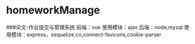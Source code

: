 # homeworkManage
###论文-作业提交与管理系统
前端：vue
使用模块：ajax
后端：node,mysql 
使用模块：express，sequelize,co,connect-favicons,cookie-parser
